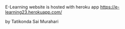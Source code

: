 E-Learning website is hosted with heroku app 
https://e-learning23.herokuapp.com/

by Tatikonda Sai Murahari
